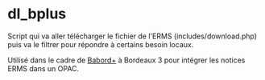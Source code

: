dl_bplus
========

Script qui va aller télécharger le fichier de l'ERMS (includes/download.php) puis va le filtrer pour répondre à certains besoin locaux.

Utilisé dans le cadre de [Babord+](http://scd.u-bordeaux3.fr/babordplus) à Bordeaux 3 pour intégrer les notices ERMS dans un OPAC.
